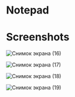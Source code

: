 # Notepad
# Screenshots 

![Снимок экрана (16)](https://user-images.githubusercontent.com/45779903/98019143-9bb9bc80-1e2b-11eb-919b-05164f5b707a.png)

![Снимок экрана (17)](https://user-images.githubusercontent.com/45779903/98019144-9ceae980-1e2b-11eb-821f-7589e54b6ec0.png)

![Снимок экрана (18)](https://user-images.githubusercontent.com/45779903/98019147-9d838000-1e2b-11eb-9d86-72b6f97aaecf.png)

![Снимок экрана (19)](https://user-images.githubusercontent.com/45779903/98019149-9d838000-1e2b-11eb-91d8-95684f5ccc85.png)

